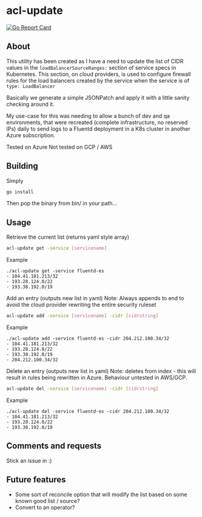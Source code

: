 # acl-update
[![Go Report Card](https://goreportcard.com/badge/github.com/sjones-sot/k8s-acl-update)](https://goreportcard.com/report/github.com/sjones-sot/k8s-acl-update)

## About
This utility has been created as I have a need to update the list of CIDR values in the `loadBalancerSourceRanges:` section of service specs in Kubernetes.
This section, on cloud providers, is used to configure firewall rules for the load balancers created by the service when the service is of `type: LoadBalancer`

Basically we generate a simple JSONPatch and apply it with a little sanity checking around it.

My use-case for this was needing to allow a bunch of dev and qa environments, that were recreated (complete infrastructure, no reserved IPs) daily to send logs to a Fluentd deployment in a K8s cluster in another Azure subscription.

Tested on Azure
Not tested on GCP / AWS 

## Building
Simply
```bash
go install
```
Then pop the binary from bin/ in your path... 

## Usage
Retrieve the current list (returns yaml style array)
```bash
acl-update get -service [servicename]
```

Example

```shell
./acl-update get -service fluentd-es
- 104.41.181.213/32
- 193.28.124.0/22
- 193.38.192.0/19
```


Add an entry (outputs new list in yaml)
Note: Always appends to end to avoid the cloud provider rewriting the entire security ruleset
```bash
acl-update add -service [servicename] -cidr [cidrstring]
```

Example
```shell
./acl-update add -service fluentd-es -cidr 204.212.100.34/32
- 104.41.181.213/32
- 193.28.124.0/22
- 193.38.192.0/19
- 204.212.100.34/32
```

Delete an entry (outputs new list in yaml)
Note: deletes from index - this will result in rules being rewritten in Azure.  Behaviour untested in AWS/GCP.
```bash
acl-update del -service [servicename] -cidr [cidrstring]
```

Example
```shell
./acl-update del -service fluentd-es -cidr 204.212.100.34/32
- 104.41.181.213/32
- 193.28.124.0/22
- 193.38.192.0/19
```

## Comments and requests
Stick an issue in :)

## Future features
- Some sort of reconcile option that will modify the list based on some known good list / source?
- Convert to an operator?
